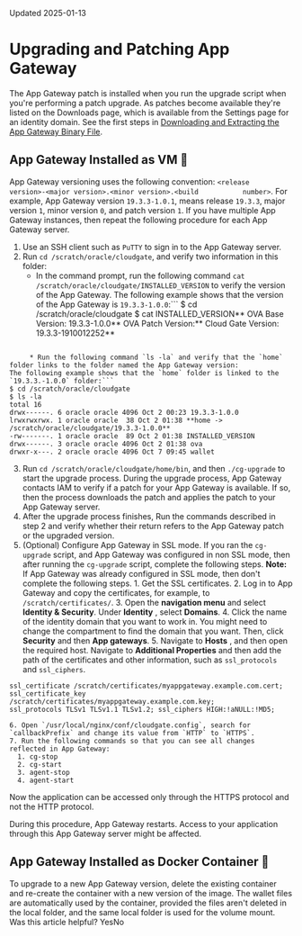 Updated 2025-01-13
# Upgrading and Patching App Gateway
The App Gateway patch is installed when you run the upgrade script when you're performing a patch upgrade. 
As patches become available they're listed on the Downloads page, which is available from the Settings page for an identity domain.
See the first steps in [Downloading and Extracting the App Gateway Binary File](https://docs.oracle.com/en-us/iaas/Content/Identity/appgateways/download-and-extract-app-gateway-open-virtual-applicance-file.htm#download-and-extract-app-gateway-open-virtual-applicance-file "The app gateway binary file you download from the IAM Console is a compressed \(.zip\) file. This file contains an Open Virtual Appliance \(.ova\) file which you use to install the App Gateway server.").
## App Gateway Installed as VM 🔗 
App Gateway versioning uses the following convention: `<release           version>-<major version>.<minor version>.<build           number>`. For example, App Gateway version `19.3.3-1.0.1`, means release `19.3.3`, major version `1`, minor version `0`, and patch version `1`.
If you have multiple App Gateway instances, then repeat the following procedure for each App Gateway server.
  1. Use an SSH client such as `PuTTY` to sign in to the App Gateway server.
  2. Run `cd /scratch/oracle/cloudgate`, and verify two information in this folder:
     * In the command prompt, run the following command `cat /scratch/oracle/cloudgate/INSTALLED_VERSION` to verify the version of the App Gateway.
The following example shows that the version of the App Gateway is `19.3.3-1.0.0`:```
$ cd /scratch/oracle/cloudgate
$ cat INSTALLED_VERSION**
OVA Base Version: 19.3.3-1.0.0**
OVA Patch Version:**
Cloud Gate Version: 19.3.3-1910012252**
```

     * Run the following command `ls -la` and verify that the `home` folder links to the folder named the App Gateway version:
The following example shows that the `home` folder is linked to the `19.3.3.-1.0.0` folder:```
$ cd /scratch/oracle/cloudgate
$ ls -la
total 16
drwx------. 6 oracle oracle 4096 Oct 2 00:23 19.3.3-1.0.0
lrwxrwxrwx. 1 oracle oracle  38 Oct 2 01:38 **home -> /scratch/oracle/cloudgate/19.3.3-1.0.0**
-rw-------. 1 oracle oracle  89 Oct 2 01:38 INSTALLED_VERSION
drwx------. 3 oracle oracle 4096 Oct 2 01:38 ova
drwxr-x---. 2 oracle oracle 4096 Oct 7 09:45 wallet
```

  3. Run `cd /scratch/oracle/cloudgate/home/bin`, and then `./cg-upgrade` to start the upgrade process.
During the upgrade process, App Gateway contacts IAM to verify if a patch for your App Gateway is available. If so, then the process downloads the patch and applies the patch to your App Gateway server.
  4. After the upgrade process finishes, Run the commands described in step 2 and verify whether their return refers to the App Gateway patch or the upgraded version.
  5. (Optional) Configure App Gateway in SSL mode. If you ran the `cg-upgrade` script, and App Gateway was configured in non SSL mode, then after running the `cg-upgrade` script, complete the following steps. **Note:** If App Gateway was already configured in SSL mode, then don't complete the following steps.
    1. Get the SSL certificates.
    2. Log in to App Gateway and copy the certificates, for example, to `/scratch/certificates/`.
    3. Open the **navigation menu** and select **Identity & Security**. Under **Identity** , select **Domains**.
    4. Click the name of the identity domain that you want to work in. You might need to change the compartment to find the domain that you want. Then, click **Security** and then **App gateways**.
    5. Navigate to **Hosts** , and then open the required host. Navigate to **Additional Properties** and then add the path of the certificates and other information, such as `ssl_protocols` and `ssl_ciphers`.
```
ssl_certificate /scratch/certificates/myappgateway.example.com.cert;
ssl_certificate_key /scratch/certificates/myappgateway.example.com.key;
ssl_protocols TLSv1 TLSv1.1 TLSv1.2; ssl_ciphers HIGH:!aNULL:!MD5;

```

    6. Open `/usr/local/nginx/conf/cloudgate.config`, search for `callbackPrefix` and change its value from `HTTP` to `HTTPS`.
    7. Run the following commands so that you can see all changes reflected in App Gateway:
      1. cg-stop 
      2. cg-start 
      3. agent-stop
      4. agent-start
Now the application can be accessed only through the HTTPS protocol and not the HTTP protocol.

During this procedure, App Gateway restarts. Access to your application through this App Gateway server might be affected.
## App Gateway Installed as Docker Container 🔗 
To upgrade to a new App Gateway version, delete the existing container and re-create the container with a new version of the image. The wallet files are automatically used by the container, provided the files aren't deleted in the local folder, and the same local folder is used for the volume mount.
Was this article helpful?
YesNo


